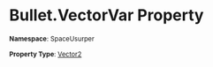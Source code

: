 # Bullet.VectorVar Property

<small>**Namespace**: SpaceUsurper</small>

<small>**Property Type**: [Vector2](https://docs.unity3d.com/ScriptReference/Vector2.html)</small>

